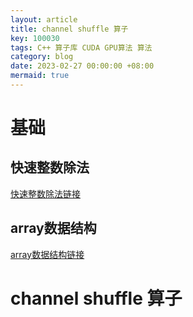 ```yaml
---
layout: article
title: channel shuffle 算子
key: 100030
tags: C++ 算子库 CUDA GPU算法 算法
category: blog
date: 2023-02-27 00:00:00 +08:00
mermaid: true
---
```


# 基础

## 快速整数除法

[快速整数除法链接](https://amosteernamazz.github.io/blog/2023/02/26/arithmeticNN.html#%E5%BF%AB%E9%80%9F%E6%95%B4%E6%95%B0%E9%99%A4%E6%B3%95)

## array数据结构

[array数据结构链接](https://amosteernamazz.github.io/blog/2023/02/26/arithmeticNN.html#array%E6%95%B0%E6%8D%AE%E7%BB%93%E6%9E%84)


# channel shuffle 算子


